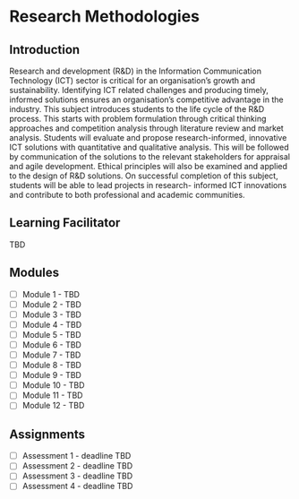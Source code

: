# Research Methodologies

## Introduction
Research and development (R&D) in the Information Communication Technology (ICT) sector is critical for an organisation’s growth and sustainability. Identifying ICT related challenges and producing timely, informed solutions ensures an organisation’s competitive advantage in the industry. This subject introduces students to the life cycle of the R&D process. This starts with problem formulation through critical thinking approaches and competition analysis through literature review and market analysis. Students will evaluate and propose research-informed, innovative ICT solutions with quantitative and qualitative analysis. This will be followed by communication of the solutions to the relevant stakeholders for appraisal and agile development. Ethical principles will also be examined and applied to the design of R&D solutions. On successful completion of this subject, students will be able to lead projects in research- informed ICT innovations and contribute to both professional and academic communities.

## Learning Facilitator
TBD

## Modules
- [ ] Module 1 - TBD
- [ ] Module 2 - TBD
- [ ] Module 3 - TBD
- [ ] Module 4 - TBD
- [ ] Module 5 - TBD
- [ ] Module 6 - TBD
- [ ] Module 7 - TBD
- [ ] Module 8 - TBD
- [ ] Module 9 - TBD
- [ ] Module 10 - TBD
- [ ] Module 11 - TBD
- [ ] Module 12 - TBD

## Assignments
- [ ] Assessment 1 - deadline TBD
- [ ] Assessment 2 - deadline TBD
- [ ] Assessment 3 - deadline TBD
- [ ] Assessment 4 - deadline TBD